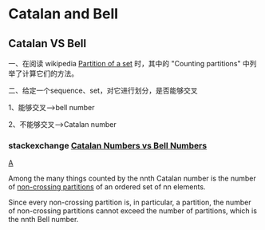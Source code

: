 # Catalan and Bell



## Catalan VS Bell

一、在阅读 wikipedia [Partition of a set](https://en.wikipedia.org/wiki/Partition_of_a_set) 时，其中的 "Counting partitions" 中列举了计算它们的方法。

二、给定一个sequence、set，对它进行划分，是否能够交叉

1、能够交叉-->bell number

2、不能够交叉-->Catalan number

### stackexchange [Catalan Numbers vs Bell Numbers](https://math.stackexchange.com/questions/1572788/catalan-numbers-vs-bell-numbers)

[A](https://math.stackexchange.com/a/1572807)

Among the many things counted by the nnth Catalan number is the number of [non-crossing partitions](https://en.wikipedia.org/wiki/Noncrossing_partition) of an ordered set of nn elements.

Since every non-crossing partition is, in particular, a partition, the number of non-crossing partitions cannot exceed the number of partitions, which is the nnth Bell number.



